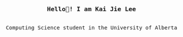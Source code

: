 <h3 align="center"><samp>Hello👋! I am <b>Kai Jie Lee</b></samp></h3>
<p align="center"><br>
  <samp>
    Computing Science student in the University of Alberta
  </samp>
</p>








<!--
**lkaijie/lkaijie** is a ✨ _special_ ✨ repository because its `README.md` (this file) appears on your GitHub profile.

Here are some ideas to get you started:

- 🔭 I’m currently working on ...
- 🌱 I’m currently learning ...
- 👯 I’m looking to collaborate on ...
- 🤔 I’m looking for help with ...
- 💬 Ask me about ...
- 📫 How to reach me: ...
- 😄 Pronouns: ...
- ⚡ Fun fact: ...
-->
